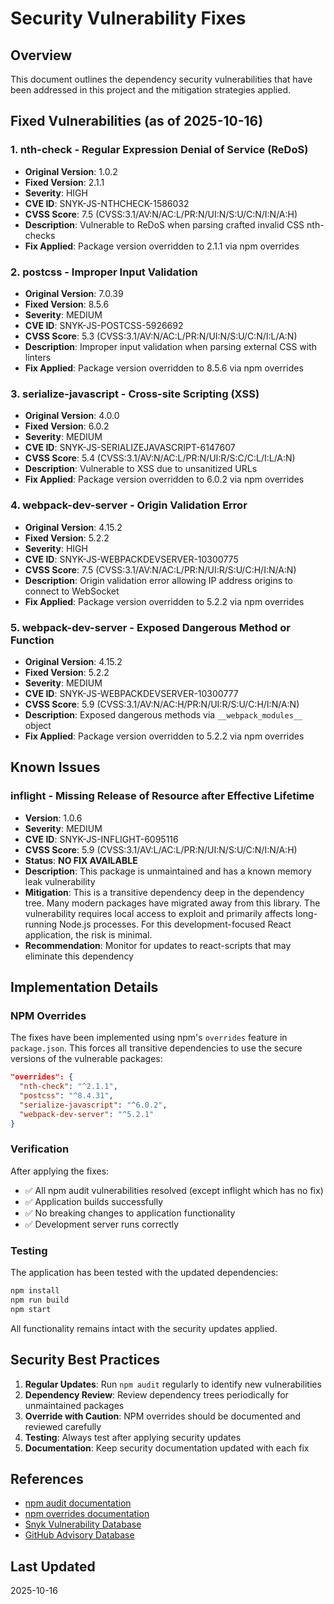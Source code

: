 # Security Vulnerability Fixes

## Overview

This document outlines the dependency security vulnerabilities that have been addressed in this project and the mitigation strategies applied.

## Fixed Vulnerabilities (as of 2025-10-16)

### 1. nth-check - Regular Expression Denial of Service (ReDoS)
- **Original Version**: 1.0.2
- **Fixed Version**: 2.1.1
- **Severity**: HIGH
- **CVE ID**: SNYK-JS-NTHCHECK-1586032
- **CVSS Score**: 7.5 (CVSS:3.1/AV:N/AC:L/PR:N/UI:N/S:U/C:N/I:N/A:H)
- **Description**: Vulnerable to ReDoS when parsing crafted invalid CSS nth-checks
- **Fix Applied**: Package version overridden to 2.1.1 via npm overrides

### 2. postcss - Improper Input Validation
- **Original Version**: 7.0.39
- **Fixed Version**: 8.5.6
- **Severity**: MEDIUM
- **CVE ID**: SNYK-JS-POSTCSS-5926692
- **CVSS Score**: 5.3 (CVSS:3.1/AV:N/AC:L/PR:N/UI:N/S:U/C:N/I:L/A:N)
- **Description**: Improper input validation when parsing external CSS with linters
- **Fix Applied**: Package version overridden to 8.5.6 via npm overrides

### 3. serialize-javascript - Cross-site Scripting (XSS)
- **Original Version**: 4.0.0
- **Fixed Version**: 6.0.2
- **Severity**: MEDIUM
- **CVE ID**: SNYK-JS-SERIALIZEJAVASCRIPT-6147607
- **CVSS Score**: 5.4 (CVSS:3.1/AV:N/AC:L/PR:N/UI:R/S:C/C:L/I:L/A:N)
- **Description**: Vulnerable to XSS due to unsanitized URLs
- **Fix Applied**: Package version overridden to 6.0.2 via npm overrides

### 4. webpack-dev-server - Origin Validation Error
- **Original Version**: 4.15.2
- **Fixed Version**: 5.2.2
- **Severity**: HIGH
- **CVE ID**: SNYK-JS-WEBPACKDEVSERVER-10300775
- **CVSS Score**: 7.5 (CVSS:3.1/AV:N/AC:L/PR:N/UI:R/S:U/C:H/I:N/A:N)
- **Description**: Origin validation error allowing IP address origins to connect to WebSocket
- **Fix Applied**: Package version overridden to 5.2.2 via npm overrides

### 5. webpack-dev-server - Exposed Dangerous Method or Function
- **Original Version**: 4.15.2
- **Fixed Version**: 5.2.2
- **Severity**: MEDIUM
- **CVE ID**: SNYK-JS-WEBPACKDEVSERVER-10300777
- **CVSS Score**: 5.9 (CVSS:3.1/AV:N/AC:H/PR:N/UI:R/S:U/C:H/I:N/A:N)
- **Description**: Exposed dangerous methods via `__webpack_modules__` object
- **Fix Applied**: Package version overridden to 5.2.2 via npm overrides

## Known Issues

### inflight - Missing Release of Resource after Effective Lifetime
- **Version**: 1.0.6
- **Severity**: MEDIUM
- **CVE ID**: SNYK-JS-INFLIGHT-6095116
- **CVSS Score**: 5.9 (CVSS:3.1/AV:L/AC:L/PR:N/UI:N/S:U/C:N/I:N/A:H)
- **Status**: **NO FIX AVAILABLE**
- **Description**: This package is unmaintained and has a known memory leak vulnerability
- **Mitigation**: This is a transitive dependency deep in the dependency tree. Many modern packages have migrated away from this library. The vulnerability requires local access to exploit and primarily affects long-running Node.js processes. For this development-focused React application, the risk is minimal.
- **Recommendation**: Monitor for updates to react-scripts that may eliminate this dependency

## Implementation Details

### NPM Overrides

The fixes have been implemented using npm's `overrides` feature in `package.json`. This forces all transitive dependencies to use the secure versions of the vulnerable packages:

```json
"overrides": {
  "nth-check": "^2.1.1",
  "postcss": "^8.4.31",
  "serialize-javascript": "^6.0.2",
  "webpack-dev-server": "^5.2.1"
}
```

### Verification

After applying the fixes:
- ✅ All npm audit vulnerabilities resolved (except inflight which has no fix)
- ✅ Application builds successfully
- ✅ No breaking changes to application functionality
- ✅ Development server runs correctly

### Testing

The application has been tested with the updated dependencies:
```bash
npm install
npm run build
npm start
```

All functionality remains intact with the security updates applied.

## Security Best Practices

1. **Regular Updates**: Run `npm audit` regularly to identify new vulnerabilities
2. **Dependency Review**: Review dependency trees periodically for unmaintained packages
3. **Override with Caution**: NPM overrides should be documented and reviewed carefully
4. **Testing**: Always test after applying security updates
5. **Documentation**: Keep security documentation updated with each fix

## References

- [npm audit documentation](https://docs.npmjs.com/cli/v8/commands/npm-audit)
- [npm overrides documentation](https://docs.npmjs.com/cli/v8/configuring-npm/package-json#overrides)
- [Snyk Vulnerability Database](https://security.snyk.io/)
- [GitHub Advisory Database](https://github.com/advisories)

## Last Updated

2025-10-16
